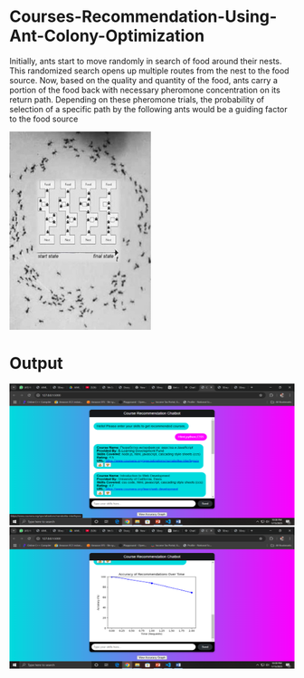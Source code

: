 # Courses-Recommendation-Using-Ant-Colony-Optimization
<p>Initially, ants start to move randomly in search of food around their nests. This randomized search opens up multiple routes from the nest to the food source. Now, based on the quality and quantity of the food, ants carry a portion of the food back with necessary pheromone concentration on its return path. Depending on these pheromone trials, the probability of selection of a specific path by the following ants would be a guiding factor to the food source
</p>  <img src="https://github.com/Darshan-008/Courses-Recommendation-Using-Ant-Colony-Optimization/blob/main/Image/Artificial_ants_(no_text).jpg" height="350" width="250"> 
<h1>Output</h1>
<img src="https://github.com/Darshan-008/Courses-Recommendation-Using-Ant-Colony-Optimization/blob/main/Image/Screenshot%20(128).png"height="250" width="550">
<img align="right" src="https://github.com/Darshan-008/Courses-Recommendation-Using-Ant-Colony-Optimization/blob/main/Image/Screenshot%20(129).png"height="250" width="550">
